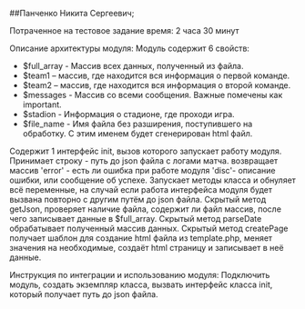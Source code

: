 ##Панченко Никита Сергеевич;

Потраченное на тестовое задание время: 2 часа 30 минут

Описание архитектуры модуля:
Модуль содержит 6 свойств:
* $full_array - Массив всех данных, полученный  из файла.
* $team1 – массив, где находится вся информация о первой команде.
* $team2 – массив, где находится вся информация о второй команде.
* $messages - Массив со всеми сообщения. Важные помечены как  important.
* $stadion - Информация о стадионе, где проходи игра.
* $file_name - Имя файла без разширения, поступившего на обработку. С этим именем будет сгенерирован  html файл.

Содержит 1 интерфейс init, вызов которого запускает работу модуля. Принимает строку - путь до json файла с логами матча. возвращает массив 'error' - есть ли ошибка при работе модуля  'disc'- описание ошибки, или сообщение об успехе. Запускает методы класса и обнуляет всё переменные, на случай если работа интерфейса модуля будет вызвана повторно с другим путём до json файла.
Скрытый метод getJson, проверяет наличие файла, содержит ли файл массив, после чего записывает данные в $full_array.
Скрытый метод parseDate обрабатывает полученный массив данных.
Скрытый метод createPage получает шаблон для создание html файла из template.php, меняет значения на необходимые, создаёт html страницу и записывает в неё данные.

Инструкция по интеграции и использованию модуля: Подключить модуль, создать экземпляр класса, вызвать интерфейс класса init, который получает путь до json файла.
